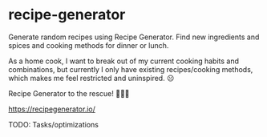 # recipe-generator
Generate random recipes using Recipe Generator. Find new ingredients and spices and cooking methods for dinner or lunch.

As a home cook, I want to break out of my current cooking habits and combinations, but currently I only have existing recipes/cooking methods, which makes me feel restricted and uninspired. ☹️

Recipe Generator to the rescue! 🦸🏻‍♀️

https://recipegenerator.io/

TODO: Tasks/optimizations
